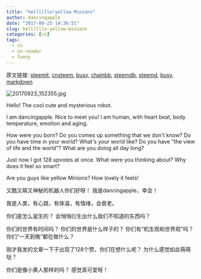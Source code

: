 ```yaml
---
title: "hellllllo!yellow Minions"
author: dancingapple
date: "2017-09-25 14:36:51"
slug: hellllllo-yellow-minions
categories: [cn]
tags: 
  - cn
  - cn-reader
  - funny
---
```


原文链接: [steemit](https://steemit.com), [cnsteem](https://cnsteem.com), [busy](https://busy.org), [chainbb](https://chainbb.com), [steemdb](https://steemdb.com), [steemd](https://steemd.com), [busy](https://busy.org), [markdown](https://raw.githubusercontent.com/pzhaonet/steem_dancingapple/master/content/post/hellllllo-yellow-minions.md)

![20170923_152355.jpg](https://steemitimages.com/DQmPpxkJ96A7jKSR9q3WAthByDbMUEc1BUSqfN3Zg9sNRYi/20170923_152355.jpg)

Hello! The cool cute and mysterious robot. 

I am dancingapple. Nice to meet you! 
I am human, with heart beat, body temperature, emotion and aging.

How were you born?
 Do you comes up something that we don't know?
Do you have time in your world?
 What's your world like? 
Do you have "the view of life and the world"? 
What are you doing all day long? 

Just now I got 128 upvotes at once.
 What were you thinking about?
 Why does it feel so smart?

 Are you guys like yellow Minions? 
How lovely it feels!


又酷又萌又神秘的机器人你们好呀！
我是dancingapple，幸会！

我是人类，有心跳，有体温，有情绪，会衰老。

你们是怎么诞生的？
会悄悄衍生出什么我们不知道的东西吗？

你们的世界有时间吗？
你们的世界是什么样子的？
你们有“机生观和世界观”吗？
你们“一天到晚”都在做什么？

刚才我发的文章一下子出现了128个赞，你们在想什么呢？
为什么感觉如此萌萌哒？

你们是像小黄人那样的吗？
感觉真可爱呀！
